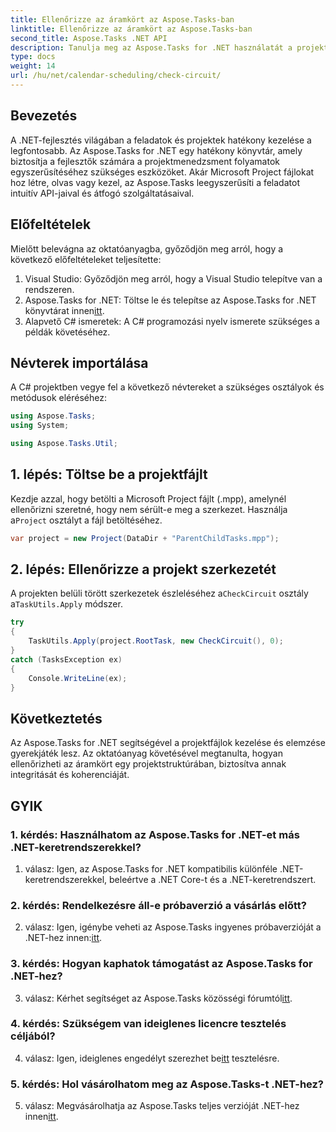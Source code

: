 ```yaml
---
title: Ellenőrizze az áramkört az Aspose.Tasks-ban
linktitle: Ellenőrizze az áramkört az Aspose.Tasks-ban
second_title: Aspose.Tasks .NET API
description: Tanulja meg az Aspose.Tasks for .NET használatát a projektfájlok hatékony kezelésére és elemzésére C# nyelven.
type: docs
weight: 14
url: /hu/net/calendar-scheduling/check-circuit/
---
```

## Bevezetés

A .NET-fejlesztés világában a feladatok és projektek hatékony kezelése a legfontosabb. Az Aspose.Tasks for .NET egy hatékony könyvtár, amely biztosítja a fejlesztők számára a projektmenedzsment folyamatok egyszerűsítéséhez szükséges eszközöket. Akár Microsoft Project fájlokat hoz létre, olvas vagy kezel, az Aspose.Tasks leegyszerűsíti a feladatot intuitív API-jaival és átfogó szolgáltatásaival.

## Előfeltételek

Mielőtt belevágna az oktatóanyagba, győződjön meg arról, hogy a következő előfeltételeket teljesítette:

1. Visual Studio: Győződjön meg arról, hogy a Visual Studio telepítve van a rendszeren.
2.  Aspose.Tasks for .NET: Töltse le és telepítse az Aspose.Tasks for .NET könyvtárat innen[itt](https://releases.aspose.com/tasks/net/).
3. Alapvető C# ismeretek: A C# programozási nyelv ismerete szükséges a példák követéséhez.

## Névterek importálása

A C# projektben vegye fel a következő névtereket a szükséges osztályok és metódusok eléréséhez:

```csharp
using Aspose.Tasks;
using System;

using Aspose.Tasks.Util;

```

## 1. lépés: Töltse be a projektfájlt

Kezdje azzal, hogy betölti a Microsoft Project fájlt (.mpp), amelynél ellenőrizni szeretné, hogy nem sérült-e meg a szerkezet. Használja a`Project` osztályt a fájl betöltéséhez.

```csharp
var project = new Project(DataDir + "ParentChildTasks.mpp");
```

## 2. lépés: Ellenőrizze a projekt szerkezetét

 A projekten belüli törött szerkezetek észleléséhez a`CheckCircuit` osztály a`TaskUtils.Apply` módszer.

```csharp
try
{
    TaskUtils.Apply(project.RootTask, new CheckCircuit(), 0);
}
catch (TasksException ex)
{
    Console.WriteLine(ex);
}
```

## Következtetés

Az Aspose.Tasks for .NET segítségével a projektfájlok kezelése és elemzése gyerekjáték lesz. Az oktatóanyag követésével megtanulta, hogyan ellenőrizheti az áramkört egy projektstruktúrában, biztosítva annak integritását és koherenciáját.

## GYIK

### 1. kérdés: Használhatom az Aspose.Tasks for .NET-et más .NET-keretrendszerekkel?

1. válasz: Igen, az Aspose.Tasks for .NET kompatibilis különféle .NET-keretrendszerekkel, beleértve a .NET Core-t és a .NET-keretrendszert.

### 2. kérdés: Rendelkezésre áll-e próbaverzió a vásárlás előtt?

 2. válasz: Igen, igénybe veheti az Aspose.Tasks ingyenes próbaverzióját a .NET-hez innen:[itt](https://releases.aspose.com/).

### 3. kérdés: Hogyan kaphatok támogatást az Aspose.Tasks for .NET-hez?

 3. válasz: Kérhet segítséget az Aspose.Tasks közösségi fórumtól[itt](https://forum.aspose.com/c/tasks/15).

### 4. kérdés: Szükségem van ideiglenes licencre tesztelés céljából?

 4. válasz: Igen, ideiglenes engedélyt szerezhet be[itt](https://purchase.aspose.com/temporary-license/) tesztelésre.

### 5. kérdés: Hol vásárolhatom meg az Aspose.Tasks-t .NET-hez?

 5. válasz: Megvásárolhatja az Aspose.Tasks teljes verzióját .NET-hez innen[itt](https://purchase.aspose.com/buy).